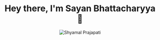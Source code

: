 

<h1 align="center"> Hey there, I'm Sayan Bhattacharyya 👋</h1>


<p align="center">
  <img src="https://github-readme-stats.vercel.app/api?username=Sayan3990&show_icons=true" alt ="Shyamal Prajapati">
</p>

